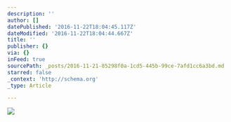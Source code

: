 ```yaml
---
description: ''
author: []
datePublished: '2016-11-22T18:04:45.117Z'
dateModified: '2016-11-22T18:04:44.667Z'
title: ''
publisher: {}
via: {}
inFeed: true
sourcePath: _posts/2016-11-21-85298f0a-1cd5-445b-99ce-7afd1cc6a3bd.md
starred: false
_context: 'http://schema.org'
_type: Article

---
```

![](https://the-grid-user-content.s3-us-west-2.amazonaws.com/ca2a4dfa-a29a-4b91-949c-fb03b0bcbe2d.jpg)